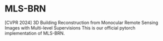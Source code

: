 # MLS-BRN
[CVPR 2024] 3D Building Reconstruction from Monocular Remote Sensing Images with Multi-level Supervisions
This is our official pytorch implementation of MLS-BRN.

